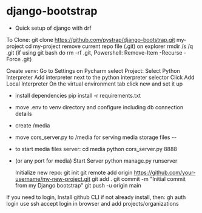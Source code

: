 # django-bootstrap

- Quick setup of django with drf

To Clone:
git clone https://github.com/pystrap/django-bootstrap.git my-project
cd my-project
remove current repo file (.git) on explorer
rmdir /s /q .git (if using git bash do rm -rf .git, Powershell: Remove-Item -Recurse -Force .git)

Create venv:
Go to Settings on Pycharm
select Project: <project-name>
Select Python Interpreter
Add interpreter next to the python interpreter selector
Click Add Local Interpreter
On the virtual environment tab click new and set it up

- install dependencies
  pip install -r requirements.txt

- move .env to venv directory and configure including db connection details
- create /media
- move cors_server.py to /media for serving media storage files --
- to start media files server:
  cd media
  python cors_server.py 8888
- (or any port for media)
  Start Server
  python manage.py runserver

  Initialize new repo:
  git init
  git remote add origin https://github.com/your-username/my-new-project.git
  git add .
  git commit -m "Initial commit from my Django bootstrap"
  git push -u origin main

If you need to login, Install github CLI if not already install, then:
gh auth login
use ssh accept login in browser and add projects/organizations
